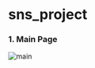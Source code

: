 # sns_project

### 1. Main Page

![main](https://github.com/csh29/sns_project/assets/86338199/4132c2e4-4178-4287-ab01-21177b39e546)
